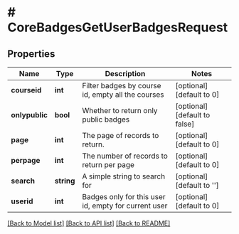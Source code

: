 # # CoreBadgesGetUserBadgesRequest

## Properties

Name | Type | Description | Notes
------------ | ------------- | ------------- | -------------
**courseid** | **int** | Filter badges by course id, empty all the courses | [optional] [default to 0]
**onlypublic** | **bool** | Whether to return only public badges | [optional] [default to false]
**page** | **int** | The page of records to return. | [optional] [default to 0]
**perpage** | **int** | The number of records to return per page | [optional] [default to 0]
**search** | **string** | A simple string to search for | [optional] [default to '']
**userid** | **int** | Badges only for this user id, empty for current user | [optional] [default to 0]

[[Back to Model list]](../../README.md#models) [[Back to API list]](../../README.md#endpoints) [[Back to README]](../../README.md)
